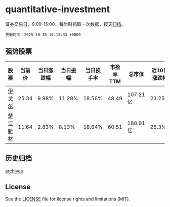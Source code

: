 # quantitative-investment

证券交易日，9:00-15:00，每半时抓取一次数据，按天[归档](archives)。

`更新时间：2025-10-15 14:13:33 +0800`

## 强势股票

|股票|当前价|当日涨跌幅|当日振幅|当日换手率|市盈率TTM|总市值|近10日涨跌幅|
|----|----|----|----|----|----|----|----|
|[伊戈尔](https://xueqiu.com/S/SZ002922)|25.34|9.98%|11.28%|18.56%|48.49|107.21亿|23.25%|
|[楚江新材](https://xueqiu.com/S/SZ002171)|11.64|2.83%|8.13%|18.64%|60.51|188.91亿|25.3%|

## 历史归档

[archives](archives)

## License

See the [LICENSE](LICENSE) file for license rights and limitations (MIT).
